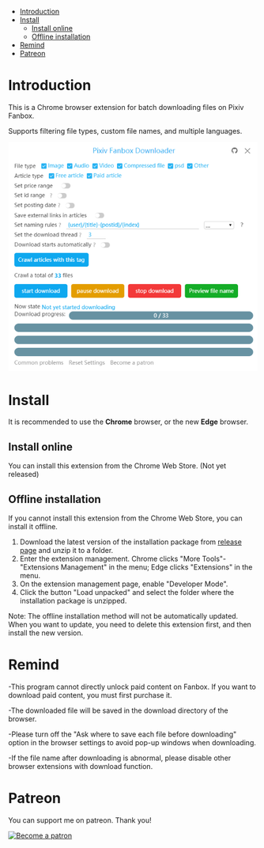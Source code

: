 <!-- TOC -->

- [Introduction](#introduction)
- [Install](#install)
  - [Install online](#install-online)
  - [Offline installation](#offline-installation)
- [Remind](#remind)
- [Patreon](#patreon)

<!-- /TOC -->

# Introduction

This is a Chrome browser extension for batch downloading files on Pixiv Fanbox.

Supports filtering file types, custom file names, and multiple languages.

![screenshot](screenshot/ui2.png)

# Install

It is recommended to use the **Chrome** browser, or the new **Edge** browser.

## Install online

You can install this extension from the Chrome Web Store. (Not yet released)

## Offline installation

If you cannot install this extension from the Chrome Web Store, you can install it offline.

1. Download the latest version of the installation package from [release page](https://github.com/xuejianxianzun/PixivFanboxDownloader/releases) and unzip it to a folder.
2. Enter the extension management. Chrome clicks "More Tools"-"Extensions Management" in the menu; Edge clicks "Extensions" in the menu.
3. On the extension management page, enable "Developer Mode".
4. Click the button "Load unpacked" and select the folder where the installation package is unzipped.

Note: The offline installation method will not be automatically updated. When you want to update, you need to delete this extension first, and then install the new version.

# Remind

-This program cannot directly unlock paid content on Fanbox. If you want to download paid content, you must first purchase it.

-The downloaded file will be saved in the download directory of the browser.

-Please turn off the "Ask where to save each file before downloading" option in the browser settings to avoid pop-up windows when downloading.

-If the file name after downloading is abnormal, please disable other browser extensions with download function.


# Patreon

You can support me on patreon. Thank you!

<a href='https://www.patreon.com/xuejianxianzun'><img src='https://c5.patreon.com/external/logo/become_a_patron_button.png' alt='Become a patron' width='140px' /></a>